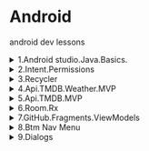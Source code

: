 # Android

android dev lessons

<details><summary> 1.Android studio.Java.Basics. </summary><p>

[Basics](CW/lesson_01/lesson_01 'CW/lesson_01/lesson_01')

</p></details>

<details><summary> 2.Intent.Permissions </summary><p>

[different Intent types , check self permisions, book,camera,browser ](HW/lesson_02 'HW/lesson_02')

</p></details>

<details><summary> 3.Recycler </summary><p>

[recycler , clickable recycler ](HW/lesson_03 'HW/lesson_03')

</p></details>

<details><summary> 4.Api.TMDB.Weather.MVP </summary><p>

[TMDB Api , MVP architecture , http supporting packages ](CW/lesson_04 'CW/lesson_04')

[Weather Api , same as above ](HW/lesson_04 'HW/lesson_04')

</p></details>

<details><summary> 5.Api.TMDB.MVP </summary><p>

> Floating action button - для часто используемых действий
> Compat - значит что свойство обратно совместимо
> Request Code - интовая константа которая является идентификатором активности , чтобы изьавитсяс от коллизий при множестве активностей
> !! - тот же нулсейф , снимает ответственность с компилятора за нул чек
> Menu resource - добавление менюшки приложения
> SnackBar - подсказка внизу экрана,содержащая кнопку

[TMDB Api , MVP architecture, config changed , http supporting packages ](CW/lesson_04 'CW/lesson_04')

</p></details>

<details><summary> 6.Room.Rx </summary><p>

[Room, feature binding, Rx ](CW/lesson_06 'CW/lesson_06')

</p></details>

<details><summary> 7.GitHub.Fragments.ViewModels </summary><p>

[GitHub Api, Fragments, MVVM, Animations ](CW/lesson_07 'CW/lesson_07')
[GitHub Api , Room , Caching , android database ](HW/lesson_07 'HW/lesson_07')

</p></details>


<details><summary> 8.Btm Nav Menu </summary><p>

[Bottom Navigation Menu Temaplte ](HW/lesson_08 'HW/lesson_07')

</p></details>


<details><summary> 9.Dialogs </summary><p>

[Different Dialogs , Custom dialog](CW/lesson_09 'CW/lesson_09')

</p></details>
